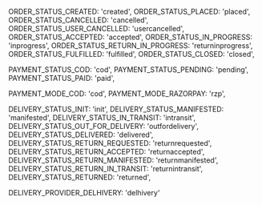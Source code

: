 ORDER_STATUS_CREATED: 'created',
ORDER_STATUS_PLACED: 'placed',
ORDER_STATUS_CANCELLED: 'cancelled',
ORDER_STATUS_USER_CANCELLED: 'usercancelled',
ORDER_STATUS_ACCEPTED: 'accepted',
ORDER_STATUS_IN_PROGRESS: 'inprogress',
ORDER_STATUS_RETURN_IN_PROGRESS: 'returninprogress',
ORDER_STATUS_FULFILLED: 'fulfilled',
ORDER_STATUS_CLOSED: 'closed',

PAYMENT_STATUS_COD: 'cod',
PAYMENT_STATUS_PENDING: 'pending',
PAYMENT_STATUS_PAID: 'paid',

PAYMENT_MODE_COD: 'cod',
PAYMENT_MODE_RAZORPAY: 'rzp',

DELIVERY_STATUS_INIT: 'init',
DELIVERY_STATUS_MANIFESTED: 'manifested',
DELIVERY_STATUS_IN_TRANSIT: 'intransit',
DELIVERY_STATUS_OUT_FOR_DELIVERY: 'outfordelivery',
DELIVERY_STATUS_DELIVERED: 'delivered',
DELIVERY_STATUS_RETURN_REQUESTED: 'returnrequested',
DELIVERY_STATUS_RETURN_ACCEPTED: 'returnaccepted',
DELIVERY_STATUS_RETURN_MANIFESTED: 'returnmanifested',
DELIVERY_STATUS_RETURN_IN_TRANSIT: 'returnintransit',
DELIVERY_STATUS_RETURNED: 'returned',

DELIVERY_PROVIDER_DELHIVERY: 'delhivery'